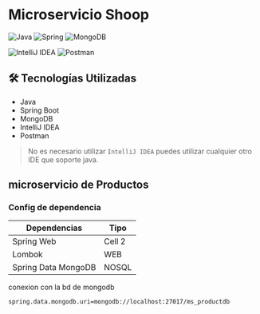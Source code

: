 # Microservicio Shoop
![Java](https://img.shields.io/badge/java-%23ED8B00.svg?style=for-the-badge&logo=openjdk&logoColor=white)
![Spring](https://img.shields.io/badge/spring-%236DB33F.svg?style=for-the-badge&logo=spring&logoColor=white)
![MongoDB](https://img.shields.io/badge/MongoDB-%234ea94b.svg?style=for-the-badge&logo=mongodb&logoColor=white)

![IntelliJ IDEA](https://img.shields.io/badge/IntelliJIDEA-000000.svg?style=for-the-badge&logo=intellij-idea&logoColor=white)
![Postman](https://img.shields.io/badge/Postman-FF6C37?style=for-the-badge&logo=postman&logoColor=white)

## 🛠 Tecnologías Utilizadas
- Java
- Spring Boot
- MongoDB
- IntelliJ IDEA
- Postman

> No es necesario utilizar `IntelliJ IDEA` puedes utilizar cualquier otro IDE que soporte java.

## microservicio de **Productos**

### Config de dependencia 

| Dependencias | Tipo |
|----------|----------|
| Spring Web | Cell 2   |
| Lombok | WEB |
| Spring Data MongoDB | NOSQL |

conexion con la bd de mongodb
```properties
spring.data.mongodb.uri=mongodb://localhost:27017/ms_productdb
```

<!--
https://start.spring.io/#!type=maven-project&language=java&platformVersion=3.2.4&packaging=jar&jvmVersion=17&groupId=com.monnsmonsh&artifactId=product-microservice&name=product-microservice&description=Product%20Service&packageName=com.monnsmonsh.product-microservice&dependencies=lombok,web,data-mongodb
-->
